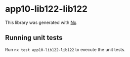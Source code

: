 # app10-lib122-lib122

This library was generated with [Nx](https://nx.dev).

## Running unit tests

Run `nx test app10-lib122-lib122` to execute the unit tests.

